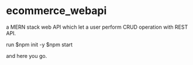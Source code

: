 # ecommerce_webapi
a MERN stack web API which let a user perform CRUD operation with REST API.


run $npm init -y
$npm start

and here you go.
